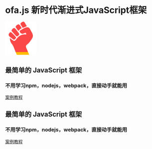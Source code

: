 # ofa.js 新时代渐进式JavaScript框架

<l-m src="https://cdn.jsdelivr.net/npm/obook@2.1.16/blocks/simp-block.html"></l-m>
<l-m src="../publics/comps/punch-block.html"></l-m>

<simp-block>

<img src="../publics/logo.svg" width="100" />

<punch-block></punch-block>

## 最简单的 JavaScript 框架

### 不用学习npm，nodejs，webpack，直接动手就能用

[案例教程](./cases/index.md)

</simp-block>

<simp-block>

## 最简单的 JavaScript 框架

### 不用学习npm，nodejs，webpack，直接动手就能用

[案例教程](./cases/index.md)

</simp-block>